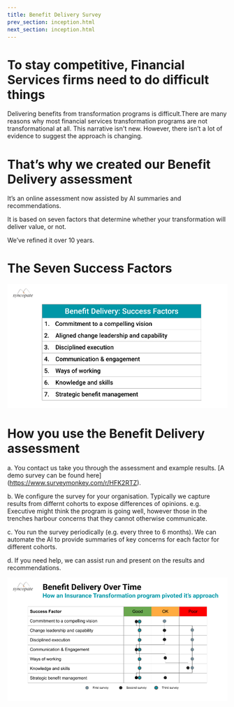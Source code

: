 ```yaml
---
title: Benefit Delivery Survey
prev_section: inception.html
next_section: inception.html
---
```


To stay competitive, Financial Services firms need to do **difficult things**
==============

Delivering benefits from transformation programs is difficult.There are many reasons why most financial services transformation programs are not transformational at all. This narrative isn't new. However, there isn’t a lot of evidence to suggest the approach is changing.

That’s why we created our **Benefit Delivery** assessment
==============

It’s an online assessment now assisted by AI summaries and recommendations.

It is based on seven factors that determine whether your transformation will deliver value, or not. 

We’ve refined it over 10 years.

The Seven **Success Factors**
==============

![Benefit Delivery Success Factors](/assets/BenefitDelivery-SF.png "Benefit Delivery Success Factors")


How you use the **Benefit Delivery** assessment
==============

a. You contact us take you through the assessment and example results. [A demo survey can be found here] (https://www.surveymonkey.com/r/HFK2RTZ).

b. We configure the survey for your organisation. Typically we capture results from differnt cohorts to expose differences of opinions. e.g. Executive might think the program is going well, however those in the trenches harbour concerns that they cannot otherwise communicate. 

c. You run the survey periodically (e.g. every three to 6 months). We can automate the AI to provide summaries of key concerns for each factor for different cohorts. 

d. If you need help, we can assist run and present on the results and recommendations.

![Benefit Delivery Success Example Survey Outputs](/assets/BenefitDelivery-Survey.png "Benefit Delivery Example Survey Outputs")







